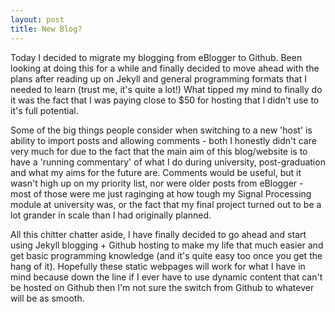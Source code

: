 ```yaml
---
layout: post
title: New Blog?
---
```


Today I decided to migrate my blogging from eBlogger to Github. Been looking at doing this for a while and 
finally decided to move ahead with the plans after reading up on Jekyll and general programming formats that I
needed to learn (trust me, it's quite a lot!) What tipped my mind to finally do it was the fact that I was paying
close to $50 for hosting that I didn't use to it's full potential.

Some of the big things people consider when switching to a new 'host' is ability to import posts and allowing
comments - both I honestly didn't care very much for due to the fact that the main aim of this blog/website is to
have a 'running commentary' of what I do during university, post-graduation and what my aims for the future are.
Comments would be useful, but it wasn't high up on my priority list, nor were older posts from eBlogger - most of 
those were me just raginging at how tough my Signal Processing module at university was, or the fact that my final
project turned out to be a lot grander in scale than I had originally planned.

All this chitter chatter aside, I have finally decided to go ahead and start using Jekyll blogging + Github hosting
to make my life that much easier and get basic programming knowledge (and it's quite easy too once you get the hang
of it). Hopefully these static webpages will work for what I have in mind because down the line if I ever have to 
use dynamic content that can't be hosted on Github then I'm not sure the switch from Github to whatever will be as
smooth.